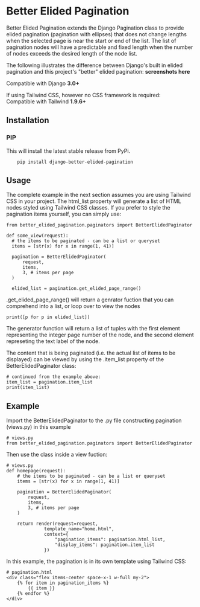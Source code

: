 # Better Elided Pagination

Better Elided Pagination extends the Django Pagination class to provide elided pagination (pagination with ellipses) that does not change lengths when the selected page is near the start or end of the list. The list of pagination nodes will have a predictable and fixed length when the number of nodes exceeds the desired length of the node list.

The following illustrates the difference between Django's built in elided pagination and this project's "better" elided pagination:
**screenshots here**

Compatible with Django **3.0+**

If using Tailwind CSS, however no CSS framework is required:<br>
Compatible with Tailwind **1.9.6+**

## Installation

### PIP

This will install the latest stable release from PyPi.

```
    pip install django-better-elided-pagination
```


## Usage
The complete example in the next section assumes you are using Tailwind CSS in your project. The html_list property will generate a list of HTML nodes styled using Tailwind CSS classes. If you prefer to style the pagination items yourself, you can simply use:
```
from better_elided_pagination.paginators import BetterElidedPaginator

def some_view(request):
  # the items to be paginated - can be a list or queryset
  items = [str(x) for x in range(1, 41)]

  pagination = BetterElidedPaginator(
      request,
      items,
      3, # items per page
  )

  elided_list = pagination.get_elided_page_range()
```
.get_elided_page_range() will return a genrator fuction that you can comprehend into a list, or loop over to view the nodes
```
print([p for p in elided_list])
```
The generator function will return a list of tuples with the first element representing the integer page number of the node, and the second element represeting the text label of the node.

The content that is being paginated (i.e. the actual list of items to be displayed) can be viewed by using the .item_list property of the BetterElidedPaginator class:
```
# continued from the example above:
item_list = pagination.item_list
print(item_list)
```


## Example
Import the BetterElidedPaginator to the .py file constructing pagination (views.py) in this example
```
# views.py
from better_elided_pagination.paginators import BetterElidedPaginator
```

Then use the class inside a view fuction:
```
# views.py
def homepage(request):
    # the items to be paginated - can be a list or queryset
    items = [str(x) for x in range(1, 41)]

    pagination = BetterElidedPaginator(
        request,
        items,
        3, # items per page
    )

    return render(request=request,
              template_name="home.html",
              context={
                  "pagination_items": pagination.html_list,
                  "display_items": pagination.item_list
              })
```

In this example, the pagination is in its own template using Tailwind CSS:
```
# pagination.html
<div class="flex items-center space-x-1 w-full my-2">
    {% for item in pagination_items %}
        {{ item }}
    {% endfor %}
</div>
```
